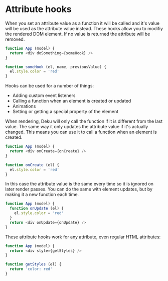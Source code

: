 # Attribute hooks

When you set an attribute value as a function it will be called and it's value will be used as the attribute value instead. These hooks allow you to modifiy the rendered DOM element. If no value is returned the attribute will be removed.

```js
function App (model) {
  return <div doSomething={someHook} />
}

function someHook (el, name, previousValue) {
  el.style.color = 'red'
}
```

Hooks can be used for a number of things:

* Adding custom event listeners
* Calling a function when an element is created or updated
* Animations
* Setting or getting a special property of the element

When rendering, Deku will only call the function if it is different from the last value. The same way it only updates the attribute value if it's actually changed. This means you can use it to call a function when an element is created.

```js
function App (model) {
  return <div onCreate={onCreate} />
}

function onCreate (el) {
  el.style.color = 'red'
}
```

In this case the attribute value is the same every time so it is ignored on later render passes. You can do the same with element updates, but by making it a new function each time.

```js
function App (model) {
  function onUpdate (el) {
    el.style.color = 'red'
  }
  return <div onUpdate={onUpdate} />
}
```

These attribute hooks work for any attribute, even regular HTML attributes:

```js
function App (model) {
  return <div style={getStyles} />
}

function getStyles (el) {
  return 'color: red'
}
```
